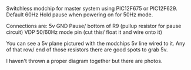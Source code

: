 Switchless modchip for master system using PIC12F675 or PIC12F629.
Default 60Hz
Hold pause when powering on for 50Hz mode.

Connections are:
5v
GND 
Pause/ bottom of R9 (pullup resistor for pause circuit)
VDP 50/60Hz mode pin (cut this/ float it and wire onto it)

You can see a 5v plane pictured with the modchips 5v line wired to it. Any of that row/ end of those resistors there are good spots to grab 5v.

I haven't thrown a proper diagram together but there are photos.
